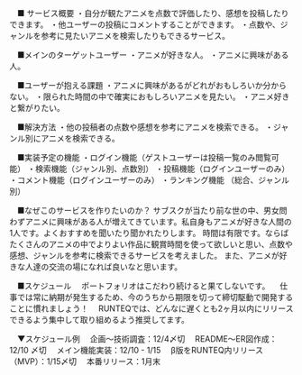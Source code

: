 　■ サービス概要
  ・自分が観たアニメを点数で評価したり、感想を投稿したりできます。
  ・他ユーザーの投稿にコメントすることができます。
  ・点数や、ジャンルを参考に見たいアニメを検索したりもできるサービス。

　■メインのターゲットユーザー
  ・アニメが好きな人。
  ・アニメに興味がある人。

　■ユーザーが抱える課題
  ・アニメに興味があるがどれがおもしろいか分からない。
  ・限られた時間の中で確実におもしろいアニメを見たい。
  ・アニメ好きと繋がりたい。

　■解決方法
  ・他の投稿者の点数や感想を参考にアニメを検索できる。
  ・ジャンル別にアニメを検索できる。

　■実装予定の機能
  ・ログイン機能（ゲストユーザーは投稿一覧のみ閲覧可能）
  ・検索機能（ジャンル別、点数別）
  ・投稿機能（ログインユーザーのみ）
  ・コメント機能（ログインユーザーのみ）
  ・ランキング機能 （総合、ジャンル別）
　

　■なぜこのサービスを作りたいのか？
  サブスクが当たり前な世の中、男女問わずアニメに興味がある人が増えてきています。私自身もアニメが好きな人間の1人です。よくおすすめを聞いたり聞かれたりします。
  時間は有限です。ならばたくさんのアニメの中でよりよい作品に観賞時間を使って欲しいと思い、点数や感想、ジャンルを参考に検索できるサービスを考えました。
  また、アニメが好きな人達の交流の場になれば良いなと思います。

　■スケジュール
　ポートフォリオはこだわり続けると果てしないです。
　仕事では常に納期が発生するため、今のうちから期限を切って締切駆動で開発することに慣れましょう！
　RUNTEQでは、どんなに遅くとも2ヶ月以内にリリースできるよう集中して取り組めるよう推奨してます。

　▼スケジュール例
　企画〜技術調査：12/4〆切
　README〜ER図作成：12/10 〆切
　メイン機能実装：12/10 - 1/15
　β版をRUNTEQ内リリース（MVP）：1/15〆切
　本番リリース：1月末